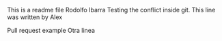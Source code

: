 This is a readme file
Rodolfo Ibarra
Testing the conflict inside git. This line was written by Alex

Pull request example
Otra linea
